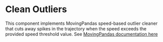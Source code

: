 # Clean Outliers

This component implements MovingPandas speed-based outlier cleaner that cuts away spikes in the trajectory when the speed exceeds the provided speed threshold value. See [MovingPandas documentation here](https://movingpandas.readthedocs.io/en/main/api/trajectorycleaner.html)